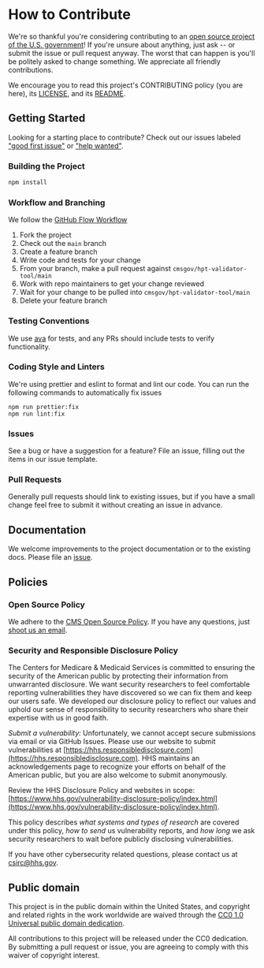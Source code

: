 # How to Contribute

We're so thankful you're considering contributing to an [open source project of
the U.S. government](https://code.gov/)! If you're unsure about anything, just
ask -- or submit the issue or pull request anyway. The worst that can happen is
you'll be politely asked to change something. We appreciate all friendly
contributions.

We encourage you to read this project's CONTRIBUTING policy (you are here), its
[LICENSE](LICENSE.md), and its [README](README.md).

## Getting Started

Looking for a starting place to contribute? Check out our issues labeled ["good first issue"](https://github.com/CMSgov/hpt-validator-tool/labels/good%20first%20issue) or ["help wanted"](https://github.com/CMSgov/hpt-validator-tool/labels/help%20wanted).

### Building the Project

```sh
npm install
```

### Workflow and Branching

We follow the [GitHub Flow Workflow](https://guides.github.com/introduction/flow/)

1.  Fork the project
1.  Check out the `main` branch
1.  Create a feature branch
1.  Write code and tests for your change
1.  From your branch, make a pull request against `cmsgov/hpt-validator-tool/main`
1.  Work with repo maintainers to get your change reviewed
1.  Wait for your change to be pulled into `cmsgov/hpt-validator-tool/main`
1.  Delete your feature branch

### Testing Conventions

We use [ava](https://github.com/avajs/ava) for tests, and any PRs should include tests to verify functionality.

### Coding Style and Linters

We're using prettier and eslint to format and lint our code. You can run the following commands to automatically fix issues

```
npm run prettier:fix
npm run lint:fix
```

### Issues

See a bug or have a suggestion for a feature? File an issue, filling out the items in our issue template.

### Pull Requests

Generally pull requests should link to existing issues, but if you have a small change feel free to submit it without creating an issue in advance.

## Documentation

We welcome improvements to the project documentation or to the existing
docs. Please file an [issue](https://github.com/CMSGov/hpt-validator-tool/issues).

## Policies

### Open Source Policy

We adhere to the [CMS Open Source
Policy](https://github.com/CMSGov/cms-open-source-policy). If you have any
questions, just [shoot us an email](mailto:opensource@cms.hhs.gov).

### Security and Responsible Disclosure Policy

The Centers for Medicare & Medicaid Services is committed to ensuring the
security of the American public by protecting their information from
unwarranted disclosure. We want security researchers to feel comfortable
reporting vulnerabilities they have discovered so we can fix them and keep our
users safe. We developed our disclosure policy to reflect our values and uphold
our sense of responsibility to security researchers who share their expertise
with us in good faith.

_Submit a vulnerability:_ Unfortunately, we cannot accept secure submissions via
email or via GitHub Issues. Please use our website to submit vulnerabilities at
[https://hhs.responsibledisclosure.com](https://hhs.responsibledisclosure.com).
HHS maintains an acknowledgements page to recognize your efforts on behalf of
the American public, but you are also welcome to submit anonymously.

Review the HHS Disclosure Policy and websites in scope:
[https://www.hhs.gov/vulnerability-disclosure-policy/index.html](https://www.hhs.gov/vulnerability-disclosure-policy/index.html).

This policy describes _what systems and types of research_ are covered under this
policy, _how to send_ us vulnerability reports, and _how long_ we ask security
researchers to wait before publicly disclosing vulnerabilities.

If you have other cybersecurity related questions, please contact us at
[csirc@hhs.gov](mailto:csirc@hhs.gov).

## Public domain

This project is in the public domain within the United States, and copyright and related rights in the work worldwide are waived through the [CC0 1.0 Universal public domain dedication](https://creativecommons.org/publicdomain/zero/1.0/).

All contributions to this project will be released under the CC0 dedication. By submitting a pull request or issue, you are agreeing to comply with this waiver of copyright interest.
